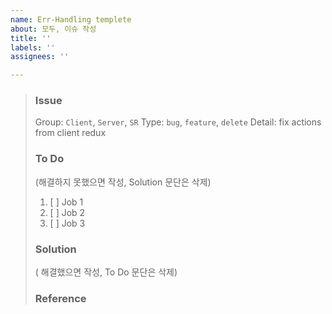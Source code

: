 ```yaml
---
name: Err-Handling templete
about: 모두, 이슈 작성
title: ''
labels: ''
assignees: ''

---
```


> ### Issue
> Group: `Client`, `Server`, `SR`
> Type: `bug`, `feature`, `delete`
> Detail: fix actions from client redux
>
> ### To Do 
> (해결하지 못했으면 작성,  Solution 문단은 삭제)
> 1. [ ] Job 1
> 2. [ ] Job 2
> 3. [ ] Job 3
>
> ### Solution
> ( 해결했으면 작성, To Do 문단은 삭제)
> 
> ### Reference
>
